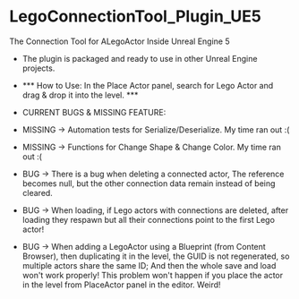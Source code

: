 # LegoConnectionTool_Plugin_UE5
The Connection Tool for ALegoActor Inside Unreal Engine 5

- The plugin is packaged and ready to use in other Unreal Engine projects.
- *** How to Use: In the Place Actor panel, search for Lego Actor and drag & drop it into the level. ***

- CURRENT BUGS & MISSING FEATURE:
- MISSING -> Automation tests for Serialize/Deserialize. My time ran out :(
- MISSING -> Functions for Change Shape & Change Color. My time ran out :(

- BUG -> There is a bug when deleting a connected actor, The reference becomes null, but the other connection data remain instead of being cleared.
- BUG -> When loading, if Lego actors with connections are deleted, after loading they respawn but all their connections point to the first Lego actor!
- BUG -> When adding a LegoActor using a Blueprint (from Content Browser), then duplicating it in the level, the GUID is not regenerated, so multiple actors share the same ID; And then the whole save and load won't work properly! This problem won't happen if you place the actor in the level from PlaceActor panel in the editor. Weird!
